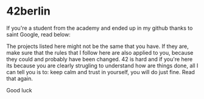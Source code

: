 # 42berlin

If you're a student from the academy and ended up in my github thanks to saint Google, read below:

The projects listed here might not be the same that you have. If they are, make sure that the rules that I follow here are also applied to you, because they could and probably have been changed.
42 is hard and if you're here its because you are clearly strugling to understand how are things done, all I can tell you is to: keep calm and trust in yourself, you will do just fine. Read that again.


Good luck
